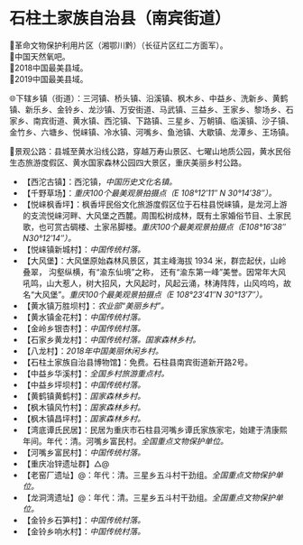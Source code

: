 # 石柱土家族自治县（南宾街道）
🚩革命文物保护利用片区（湘鄂川黔）（长征片区红二方面军）。   
🚩中国天然氧吧。   
🏅2018中国最美县域。  
🏅2019中国最美县域。  
  
🌐下辖乡镇（街道）：三河镇、桥头镇、沿溪镇、枫木乡、中益乡、洗新乡、黄鹤镇、新乐乡、金铃乡、龙沙镇、万安街道、马武镇、三益乡、王家乡、黎场乡、石家乡、南宾街道、黄水镇、西沱镇、下路镇、三星乡、万朝镇、临溪镇、沙子镇、金竹乡、六塘乡、悦崃镇、冷水镇、河嘴乡、鱼池镇、大歇镇、龙潭乡、王场镇。  
  
🎢景观公路：县城至黄水沿线公路，穿越万寿山景区、七曜山地质公园，黄水民俗生态旅游度假区、黄水国家森林公园四大景区，重庆美丽乡村公路。   
  
* 【西沱古镇】：西沱镇，*中国历史文化名镇。*
* 【千野草场】：*重庆100个最美观景拍摄点（E 108°12′11″ N 30°14′38″）。*
* 【悦崃枫香坪】：枫香坪民俗文化旅游度假区位于石柱县悦崃镇，是龙河上游的支流悦崃河畔、大风堡之西麓。周围松树成林，既有土家婚俗节目、土家民歌，也可赏古碉楼、土家吊脚楼。*重庆100个最美观景拍摄点（E108°16′38″ N30°12′14″）。*
* 【悦崃镇新城村】：*中国传统村落。*
* 【大风堡】：大风堡原始森林风景区，其主峰海拔 1934 米，群峦起伏，山岭叠翠， 沟壑纵横，有“渝东仙境”之称， 还有“渝东第一峰”美誉。因常年大风吼鸣，山大惹人，树大招风，大风起时，风起云涌，林涛阵阵，山风呜呜，故名“大风堡”。*重庆100个最美观景拍摄点（E 108°23′41″N 30°13′7″）。*
* 【黄水镇万胜坝村】：*农业部“美丽乡村”。*
* 【黄水镇金花村】：*中国传统村落。*
* 【金岭乡银杏村】：*中国传统村落。*
* 【石家乡黄龙村】：*中国传统村落。国家森林乡村。*
* 【八龙村】：*2018年中国美丽休闲乡村。*
* 【石柱土家族自治县博物馆】：免费。石柱县南宾街道新开路2号。
* 【中益乡华溪村】：*全国乡村旅游重点村。*
* 【中益乡坪坝村】：*中国传统村落。*
* 【黄鹤镇黄鹤村】：*国家森林乡村。*
* 【枫木镇风竹村】：*国家森林乡村。*
* 【枫木镇昌坪村】：*国家森林乡村。*
* 【湾底谭氏民居】：民居为重庆市石柱县河嘴乡谭氏家族家宅，始建于清康熙年间。年代：清。河嘴乡富民村。*全国重点文物保护单位。*
* 【河嘴乡富民村】：*中国传统村落。*
* 【重庆冶锌遗址群】△@
* 【老窑厂遗址】@：年代：清。三星乡五斗村干劲组。*全国重点文物保护单位。*
* 【龙洞湾遗址】@：年代：清。三星乡五斗村干劲组。*全国重点文物保护单位。*  
* 【金铃乡石笋村】：*中国传统村落。*
* 【金铃乡响水村】：*中国传统村落。*